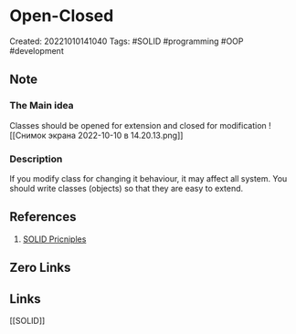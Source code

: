 # Open-Closed

Created: 20221010141040
Tags: #SOLID #programming #OOP #development 

## Note
### The Main idea
Classes should be opened for extension and closed for modification
![[Снимок экрана 2022-10-10 в 14.20.13.png]]

### Description
If you modify class for changing it behaviour, it may affect all system. You should write classes (objects) so that they are easy to extend.

## References
1. [SOLID Pricniples](https://medium.com/backticks-tildes/the-s-o-l-i-d-principles-in-pictures-b34ce2f1e898)

## Zero Links


## Links
[[SOLID]]
